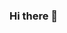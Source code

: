 ### Hi there 👋

<!--
**Le-Sourcier/Le-Sourcier** is a ✨ _special_ ✨ repository because its `README.md` (this file) appears on your GitHub profile.

Here are some ideas to get you started:

- 🔭 I am currently working on so many individual/group projects
- 🌱 I'm still learning programming languages ​​web, mobile, dekstop...etc. And also advanced programming languages ​​as well as cyberSec
- 👯 I'm looking to collaborate on projects no matter what
- 💬 Ask me about ...
- 📫 How to reach me: suport.darksite@gmail.com
- 😄 Pronouns: Le-Sourcier
- ⚡ Fun Facts: What's a developer's best hobby ?
-->
